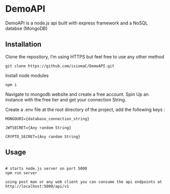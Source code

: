 # DemoAPI

DemoAPI is a node.js api built with express framework and a NoSQL databse (MongoDB)

## Installation

Clone the repository, I’m using HTTPS but feel free to use any other method
```terminal
git clone https://github.com/isiomaC/DemoAPI.git 
```

Install node modules
```terminal
npm i
```

Navigate to mongodb website and create a free account. Spin Up an instance with the free tier and get your connection String. 

Create a .env file at the root directory of the project, add the following keys :

```terminal
MONGOURI={database_connection_string}

JWTSECRET={Any random String}

CRYPTO_SECRET={Any random String}
```

## Usage

```terminal

# starts node.js server on port 5000
npm run server

using post man or any web client you can consume the api endpoints at http://localhost:5000/api/v1

```
